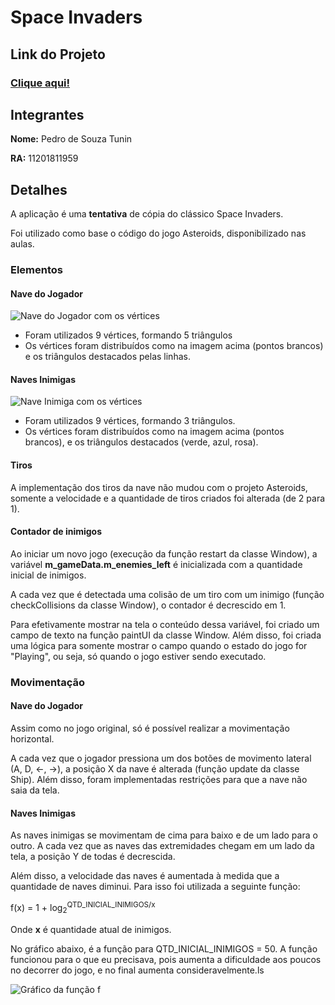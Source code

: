 # Space Invaders

## Link do Projeto

### [Clique aqui!](https://pedrotunin.github.io/CG/spaceinvaders/)

## Integrantes

**Nome:** Pedro de Souza Tunin

**RA:** 11201811959

## Detalhes

A aplicação é uma **tentativa** de cópia do clássico Space Invaders.

Foi utilizado como base o código do jogo Asteroids, disponibilizado nas aulas.

### Elementos

#### Nave do Jogador
![Nave do Jogador com os vértices](https://cdn.discordapp.com/attachments/561391859411451916/904495767937490964/unknown.png)

- Foram utilizados 9 vértices, formando 5 triângulos
- Os vértices foram distribuídos como na imagem acima (pontos brancos) e os triângulos destacados pelas linhas.

#### Naves Inimigas
![Nave Inimiga com os vértices](https://cdn.discordapp.com/attachments/561391859411451916/904500076620173362/unknown.png)

 - Foram utilizados 9 vértices, formando 3 triângulos.
 - Os vértices foram distribuídos como na imagem acima (pontos brancos), e os triângulos destacados (verde, azul, rosa).

#### Tiros

A implementação dos tiros da nave não mudou com o projeto Asteroids, somente a velocidade e a quantidade de tiros criados foi alterada (de 2 para 1).

#### Contador de inimigos

Ao iniciar um novo jogo (execução da função restart da classe Window), a variável **m_gameData.m_enemies_left** é inicializada com a quantidade inicial de inimigos.

A cada vez que é detectada uma colisão de um tiro com um inimigo (função checkCollisions da classe Window), o contador é decrescido em 1.

Para efetivamente mostrar na tela o conteúdo dessa variável, foi criado um campo de texto na função paintUI da classe Window. Além disso, foi criada uma lógica para somente mostrar o campo quando o estado do jogo for "Playing", ou seja, só quando o jogo estiver sendo executado.

### Movimentação

#### Nave do Jogador

Assim como no jogo original, só é possível realizar a movimentação horizontal.

A cada vez que o jogador pressiona um dos botões de movimento lateral (A, D, <-, ->), a posição X da nave é alterada (função update da classe Ship). Além disso, foram implementadas restrições para que a nave não saia da tela.

#### Naves Inimigas

As naves inimigas se movimentam de cima para baixo e de um lado para o outro. A cada vez que as naves das extremidades chegam em um lado da tela, a posição Y de todas é decrescida.

Além disso, a velocidade das naves é aumentada à medida que a quantidade de naves diminui. Para isso foi utilizada a seguinte função:

f(x) = 1 + log<sub>2</sub><sup>QTD_INICIAL_INIMIGOS/x</sup>

Onde **x** é quantidade atual de inimigos.

No gráfico abaixo, é a função para QTD_INICIAL_INIMIGOS = 50. A função funcionou para o que eu precisava, pois aumenta a dificuldade aos poucos no decorrer do jogo, e no final aumenta consideravelmente.ls 

![Gráfico da função f](https://cdn.discordapp.com/attachments/715747590578110486/1163653613399330917/image.png)
